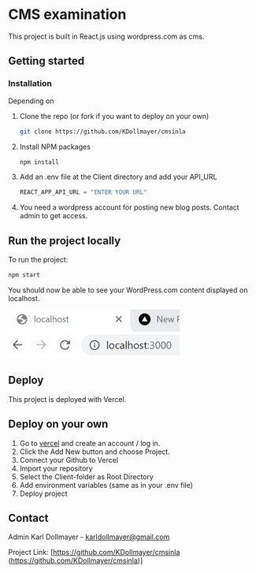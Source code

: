 # CMS examination

This project is built in React.js using wordpress.com as cms.

## Getting started

### Installation

Depending on

1. Clone the repo (or fork if you want to deploy on your own)
   ```sh
   git clone https://github.com/KDollmayer/cmsinla
   ```
2. Install NPM packages
   ```sh
   npm install
   ```
3. Add an .env file at the Client directory and add your API_URL
   ```js
   REACT_APP_API_URL = "ENTER YOUR URL"
   ```
4. You need a wordpress account for posting new blog posts. Contact admin to get access.

## Run the project locally

To run the project:

```js
npm start
```

You should now be able to see your WordPress.com content displayed on localhost.

![localhost](localhost.png)

## Deploy

This project is deployed with Vercel.

## Deploy on your own

1. Go to [vercel](vercel.com) and create an account / log in.
2. Click the Add New button and choose Project.
3. Connect your Github to Vercel
4. Import your repository
5. Select the Client-folder as Root Directory
6. Add environment variables (same as in your .env file)
7. Deploy project

## Contact

Admin Karl Dollmayer - karldollmayer@gmail.com

Project Link: [https://github.com/KDollmayer/cmsinla (https://github.com/KDollmayer/cmsinla)]
